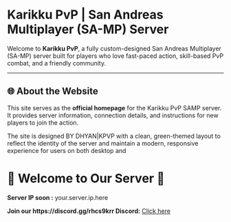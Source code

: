 # Karikku PvP | San Andreas Multiplayer (SA-MP) Server

Welcome to **Karikku PvP**, a fully custom-designed San Andreas Multiplayer (SA-MP) server built for players who love fast-paced action, skill-based PvP combat, and a friendly community.

---

## 🌐 About the Website

This  site serves as the **official homepage** for the Karikku PvP SAMP server. It provides server information, connection details, and instructions for new players to join the action.

The site is designed  BY DHYAN|KPVP with a clean, green-themed layout to reflect the identity of the server and maintain a modern, responsive experience for users on both desktop and
  











<!DOCTYPE html>
<html lang="en">

<head>
  <meta charset="UTF-8">
  <meta name="viewport" content="width=device-width, initial-scale=1.0">
 
</head>

<body>
  <div class="container">
    <h1>🌿 Welcome to Our Server 🌿</h1>
    <div class="info">
      <p><strong>Server IP    soon 
      :</strong> <span id="server-ip">your.server.ip.here</span></p>
      <p><strong>Join our https://discord.gg/rhcs9krr  Discord:</strong> <a href="https://discord.gg/yourdiscord" target="_blank">Click here</a></p>
    </div>
  </div>
</body>

</html>
